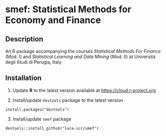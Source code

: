 # smef: Statistical Methods for Economy and Finance

## Description

An R package accompanying the courses *Statistical Methods For Finance* (Mod. I) and *Statistical Learning and Data Mining* (Mod. II) at Università degli Studi di Perugia, Italy.

## Installation

1. Update **R** to the latest version available at https://cloud.r-project.org

2. Install/update `devtools` package to the latest version
```{r}
install.packages("devtools")                   
```

3. Install/update `smef` package

```{r}
devtools::install_github("luca-scr/smef")        
```
